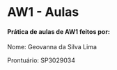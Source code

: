 # AW1 - Aulas
<h4> Prática de aulas de AW1 feitos por:</h4>
<p> Nome: Geovanna da Silva Lima</p>
<p> Prontuário: SP3029034 </p>
